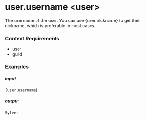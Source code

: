 # user.username &lt;user&gt;
		
The username of the user. You can use {user.nickname} to get their nickname, which is preferable in most cases.

### Context Requirements

* user
* guild


### Examples

##### input
```{user.username}```

##### output
```Sylver```
